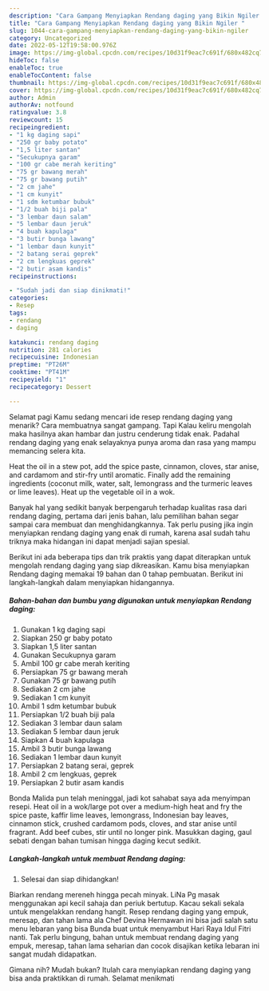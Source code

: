 ```yaml
---
description: "Cara Gampang Menyiapkan Rendang daging yang Bikin Ngiler "
title: "Cara Gampang Menyiapkan Rendang daging yang Bikin Ngiler "
slug: 1044-cara-gampang-menyiapkan-rendang-daging-yang-bikin-ngiler
category: Uncategorized
date: 2022-05-12T19:58:00.976Z
image: https://img-global.cpcdn.com/recipes/10d31f9eac7c691f/680x482cq70/rendang-daging-foto-resep-utama.jpg
hideToc: false
enableToc: true
enableTocContent: false
thumbnail: https://img-global.cpcdn.com/recipes/10d31f9eac7c691f/680x482cq70/rendang-daging-foto-resep-utama.jpg
cover: https://img-global.cpcdn.com/recipes/10d31f9eac7c691f/680x482cq70/rendang-daging-foto-resep-utama.jpg
author: Admin
authorAv: notfound
ratingvalue: 3.8
reviewcount: 15
recipeingredient:
- "1 kg daging sapi"
- "250 gr baby potato"
- "1,5 liter santan"
- "Secukupnya garam"
- "100 gr cabe merah keriting"
- "75 gr bawang merah"
- "75 gr bawang putih"
- "2 cm jahe"
- "1 cm kunyit"
- "1 sdm ketumbar bubuk"
- "1/2 buah biji pala"
- "3 lembar daun salam"
- "5 lembar daun jeruk"
- "4 buah kapulaga"
- "3 butir bunga lawang"
- "1 lembar daun kunyit"
- "2 batang serai geprek"
- "2 cm lengkuas geprek"
- "2 butir asam kandis"
recipeinstructions:

- "Sudah jadi dan siap dinikmati!"
categories:
- Resep
tags:
- rendang
- daging

katakunci: rendang daging 
nutrition: 281 calories
recipecuisine: Indonesian
preptime: "PT26M"
cooktime: "PT41M"
recipeyield: "1"
recipecategory: Dessert

---
```



Selamat pagi Kamu sedang mencari ide resep rendang daging yang menarik? Cara membuatnya sangat gampang. Tapi Kalau keliru mengolah maka hasilnya akan hambar dan justru cenderung tidak enak. Padahal rendang daging yang enak selayaknya punya aroma dan rasa yang mampu memancing selera kita.


Heat the oil in a stew pot, add the spice paste, cinnamon, cloves, star anise, and cardamom and stir-fry until aromatic. Finally add the remaining ingredients (coconut milk, water, salt, lemongrass and the turmeric leaves or lime leaves). Heat up the vegetable oil in a wok.

Banyak hal yang sedikit banyak berpengaruh terhadap kualitas rasa dari rendang daging, pertama dari jenis bahan, lalu pemilihan bahan segar sampai cara membuat dan menghidangkannya. Tak perlu pusing jika ingin menyiapkan rendang daging yang enak di rumah, karena asal sudah tahu triknya maka hidangan ini dapat menjadi sajian spesial.


Berikut ini ada beberapa tips dan trik praktis yang dapat diterapkan untuk mengolah rendang daging yang siap dikreasikan. Kamu bisa menyiapkan Rendang daging memakai 19 bahan dan 0 tahap pembuatan. Berikut ini langkah-langkah dalam menyiapkan hidangannya.

<!--inarticleads1-->

##### Bahan-bahan dan bumbu yang digunakan untuk menyiapkan Rendang daging:

1. Gunakan 1 kg daging sapi
1. Siapkan 250 gr baby potato
1. Siapkan 1,5 liter santan
1. Gunakan Secukupnya garam
1. Ambil 100 gr cabe merah keriting
1. Persiapkan 75 gr bawang merah
1. Gunakan 75 gr bawang putih
1. Sediakan 2 cm jahe
1. Sediakan 1 cm kunyit
1. Ambil 1 sdm ketumbar bubuk
1. Persiapkan 1/2 buah biji pala
1. Sediakan 3 lembar daun salam
1. Sediakan 5 lembar daun jeruk
1. Siapkan 4 buah kapulaga
1. Ambil 3 butir bunga lawang
1. Sediakan 1 lembar daun kunyit
1. Persiapkan 2 batang serai, geprek
1. Ambil 2 cm lengkuas, geprek
1. Persiapkan 2 butir asam kandis


Bonda Malida pun telah meninggal, jadi kot sahabat saya ada menyimpan resepi. Heat oil in a wok/large pot over a medium-high heat and fry the spice paste, kaffir lime leaves, lemongrass, Indonesian bay leaves, cinnamon stick, crushed cardamom pods, cloves, and star anise until fragrant. Add beef cubes, stir until no longer pink. Masukkan daging, gaul sebati dengan bahan tumisan hingga daging kecut sedikit. 

<!--inarticleads2-->

##### Langkah-langkah untuk membuat Rendang daging:


1. Selesai dan siap dihidangkan!

Biarkan rendang mereneh hingga pecah minyak. LiNa Pg masak menggunakan api kecil sahaja dan periuk bertutup. Kacau sekali sekala untuk mengelakkan rendang hangit. Resep rendang daging yang empuk, meresap, dan tahan lama ala Chef Devina Hermawan ini bisa jadi salah satu menu lebaran yang bisa Bunda buat untuk menyambut Hari Raya Idul Fitri nanti. Tak perlu bingung, bahan untuk membuat rendang daging yang empuk, meresap, tahan lama seharian dan cocok disajikan ketika lebaran ini sangat mudah didapatkan. 

Gimana nih? Mudah bukan? Itulah cara menyiapkan rendang daging yang bisa anda praktikkan di rumah. Selamat menikmati
